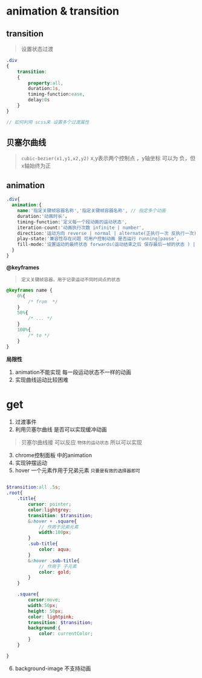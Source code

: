 # animation & transition

## transition 

> 设置状态过渡  

```scss
.div
{
    transition:
    {
        property:all,
        duration:1s,
        timing-function:ease,
        delay:0s
    }
}

// 如何利用 scss来 设置多个过渡属性
```

## 贝塞尔曲线
> `cubic-bezier(x1,y1,x2,y2)` x,y表示两个控制点 ，y轴坐标 可以为 负，但x轴始终为正

## animation

```scss
.div{
  animation:{
    name:'指定关键帧容器名称','指定关键帧容器名称', // 指定多个动画
    duration:'动画时长'，
    timing-function:'定义每一个段动画的运动状态',
    iteration-count:'动画执行次数 infinite | number',
    direction:'运动方向 reverse | normal | alternate(正执行一次 反执行一次) | alternate-reverse(反执行一次 正执行一次 ) ' ,
    play-state:'兼容性存在问题 可用户控制动画 是否运行 running|pause',
    fill-mode:'设置运动的最终状态 forwards(运动结束之后 保存最后一帧的状态 ) | backwards( 运动开始之前 保存第一帧的状态 ) | both'
  }
}

```
**@keyframes**

> `定义关键帧容器，用于记录运动不同时间点的状态`

```css
@keyframes name {
    0%{
        /* from  */
    } 
    50%{
        /* ... */
    }
    100%{
        /* to */
    }
}
```

**局限性**

1. animation不能实现 每一段运动状态不一样的动画
2. 实现曲线运动比较困难

# get 

1. 过渡事件 
2. 利用贝塞尔曲线 是否可以实现缓冲动画
> 贝塞尔曲线接 可以反应 `物体的运动状态` 所以可以实现
3. chrome控制面板 中的animation
4. 实现钟摆运动
5. hover 一个元素作用于兄弟元素 `只要是有效的选择器即可`
```scss

$transition:all .5s;
.root{
    .title{
        cursor: pointer;
        color:lightgrey;
        transition: $transition;
        &:hover + .square{
            // 作用于兄弟元素 
            width:100px;
        }
        .sub-title{
            color: aqua;
        }
        &:hover .sub-title{
            // 作用于 子元素
            color: gold;
        }
    }

    .square{
        cursor:move;
        width:50px;
        height: 50px;
        color: lightpink;
        transition: $transition;
        background:{
            color: currentColor;
        }
    }

}
```
6. background-image 不支持动画